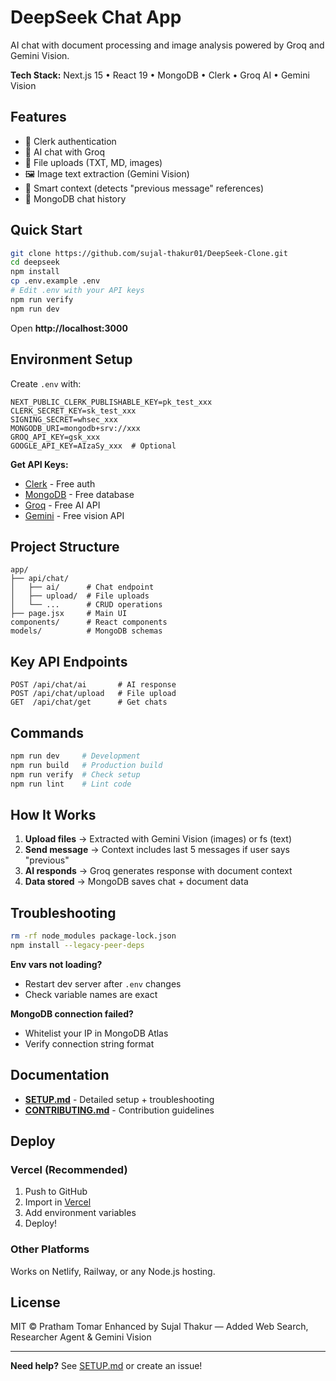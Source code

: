 # DeepSeek Chat App

AI chat with document processing and image analysis powered by Groq and Gemini Vision.

**Tech Stack:** Next.js 15 • React 19 • MongoDB • Clerk • Groq AI • Gemini Vision

## Features

- 🔐 Clerk authentication
- 💬 AI chat with Groq
- 📁 File uploads (TXT, MD, images)
- 🖼️ Image text extraction (Gemini Vision)
- 🔗 Smart context (detects "previous message" references)
- 💾 MongoDB chat history

## Quick Start

```bash
git clone https://github.com/sujal-thakur01/DeepSeek-Clone.git
cd deepseek
npm install
cp .env.example .env
# Edit .env with your API keys
npm run verify
npm run dev
```

Open **http://localhost:3000**

## Environment Setup

Create `.env` with:

```env
NEXT_PUBLIC_CLERK_PUBLISHABLE_KEY=pk_test_xxx
CLERK_SECRET_KEY=sk_test_xxx  
SIGNING_SECRET=whsec_xxx
MONGODB_URI=mongodb+srv://xxx
GROQ_API_KEY=gsk_xxx
GOOGLE_API_KEY=AIzaSy_xxx  # Optional
```

**Get API Keys:**
- [Clerk](https://clerk.com) - Free auth
- [MongoDB](https://mongodb.com/atlas) - Free database  
- [Groq](https://console.groq.com) - Free AI API
- [Gemini](https://aistudio.google.com/app/apikey) - Free vision API

## Project Structure

```
app/
├── api/chat/
│   ├── ai/      # Chat endpoint
│   ├── upload/  # File uploads
│   └── ...      # CRUD operations
├── page.jsx     # Main UI
components/      # React components
models/          # MongoDB schemas
```

## Key API Endpoints

```
POST /api/chat/ai       # AI response
POST /api/chat/upload   # File upload
GET  /api/chat/get      # Get chats
```

## Commands

```bash
npm run dev     # Development
npm run build   # Production build
npm run verify  # Check setup
npm run lint    # Lint code
```

## How It Works

1. **Upload files** → Extracted with Gemini Vision (images) or fs (text)
2. **Send message** → Context includes last 5 messages if user says "previous"
3. **AI responds** → Groq generates response with document context
4. **Data stored** → MongoDB saves chat + document data

## Troubleshooting

```bash
rm -rf node_modules package-lock.json
npm install --legacy-peer-deps
```

**Env vars not loading?**
- Restart dev server after `.env` changes
- Check variable names are exact

**MongoDB connection failed?**
- Whitelist your IP in MongoDB Atlas
- Verify connection string format

## Documentation

- **[SETUP.md](SETUP.md)** - Detailed setup + troubleshooting
- **[CONTRIBUTING.md](CONTRIBUTING.md)** - Contribution guidelines

## Deploy

### Vercel (Recommended)
1. Push to GitHub
2. Import in [Vercel](https://vercel.com)
3. Add environment variables
4. Deploy!

### Other Platforms
Works on Netlify, Railway, or any Node.js hosting.

## License

MIT © Pratham Tomar
Enhanced by Sujal Thakur — Added Web Search, Researcher Agent & Gemini Vision


---

**Need help?** See [SETUP.md](SETUP.md) or create an issue!
